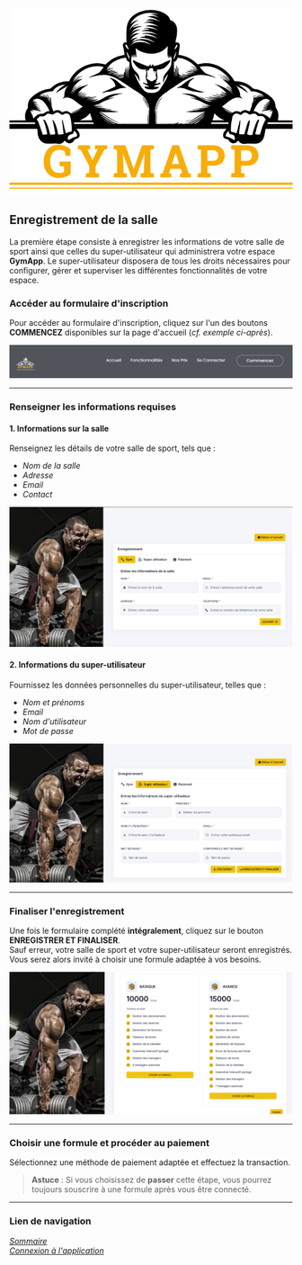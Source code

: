 ![GymApp Logo](/images/logo_md.png "GymApp Logo")

## Enregistrement de la salle

La première étape consiste à enregistrer les informations de votre salle de sport ainsi que celles du super-utilisateur qui administrera votre espace **GymApp**. Le super-utilisateur disposera de tous les droits nécessaires pour configurer, gérer et superviser les différentes fonctionnalités de votre espace.

### **Accéder au formulaire d'inscription**

Pour accéder au formulaire d'inscription, cliquez sur l'un des boutons **COMMENCEZ** disponibles sur la page d'accueil (_cf. exemple ci-après_).

![Get-started](/images/screenshots/register/get-started.png "Get-started button")

---

### **Renseigner les informations requises**  

#### 1. **Informations sur la salle**  
   Renseignez les détails de votre salle de sport, tels que :  
   - _Nom de la salle_  
   - _Adresse_  
   - _Email_  
   - _Contact_  

   ![Gym-info](/images/screenshots/register/gym-info.png "Formulaire - Informations sur la salle")

#### 2. **Informations du super-utilisateur**  
   Fournissez les données personnelles du super-utilisateur, telles que :  
   - _Nom et prénoms_ 
   - _Email_ 
   - _Nom d'utilisateur_  
   - _Mot de passe_ 

   ![superuser-info](/images/screenshots/register/superuser-info.png "Formulaire - Super-utilisateur")

---

### **Finaliser l'enregistrement**  
Une fois le formulaire complété **intégralement**, cliquez sur le bouton **ENREGISTRER ET FINALISER**.  
Sauf erreur, votre salle de sport et votre super-utilisateur seront enregistrés. Vous serez alors invité à choisir une formule adaptée à vos besoins.

![subscription plan](/images/screenshots/register/plan.png "Choix de la formule")

---

### **Choisir une formule et procéder au paiement**  
Sélectionnez une méthode de paiement adaptée et effectuez la transaction.  

> **Astuce** : Si vous choisissez de **passer** cette étape, vous pourrez toujours souscrire à une formule après vous être connecté.

---
### **Lien de navigation**

[_Sommaire_](table.md)  
[_Connexion à l'application_](login.md)




